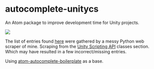 # autocomplete-unitycs

An Atom package to improve development time for Unity projects.

![](https://i.imgur.com/d6D4O0F.gif)

The list of entries found [here](/data/unity.json) were gathered by a messy Python web scraper of mine. Scraping from the [Unity Scripting API](https://docs.unity3d.com/ScriptReference/) classes section. Which may have resulted in a few incorrect/missing entries.

Using [atom-autocomplete-boilerplate](https://github.com/lonekorean/atom-autocomplete-boilerplate) as a base.

